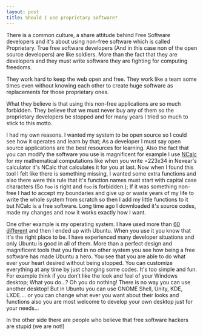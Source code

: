 ```yaml
---
layout: post
title: Should I use proprietary software?
---
```


There is a common culture, a share attitude behind Free Software developers and it's about using non-free software which is called Proprietary. True free software developers (And in this case non of the open source developers) are like soldiers. More than the fact that they are developers and they must write software they are fighting for computing freedoms.

They work hard to keep the web open and free. They work like a team some times even without knowing each other to create huge software as replacements for those proprietary ones.

What they believe is that using this non-free applications are so much forbidden. They believe that we must never buy any of them so the proprietary developers be stopped and for many years I tried so much to stick to this motto.

I had my own reasons. I wanted my system to be open source so I could see how it operates and learn by that; As a developer I must say open source applications are the best resources for learning. Also the fact that you can modify the software you use is magnificent for example I use [NCalc](http://ncalc.codeplex.com) for my mathematical computations like when you write =223x34 in Nexear's calculator it's NCalc that calculates it for you at last. Now when I found this tool I felt like there is something missing, I wanted some extra functions and also there were this rule that it's function names must start with capital case characters (So `Foo` is right and `foo` is forbidden.); If it was something non-free I had to accept my boundaries and give up or waste years of my life to write the whole system from scratch so then I add my little functions to it but NCalc is a free software. Long time ago I downloaded it's source codes, made my changes and now it works exactly how I want.

One other example is my operating system. I have used more than [60 different](http://kary.us/lists/operating-systems) and then I ended up with Ubuntu. When you use it you know that it's the right place to be. I have experienced many developer situations and only Ubuntu is good in all of them. More than a perfect design and magnificent tools that you find in no other system you see how being a free software has made Ubuntu a hero. You see that you are able to do what ever your heart desired without being stopped. You can customize everything at any time by just changing some codes. It's too simple and fun. For example think if you don't like the look and feel of your Windows desktop; What you do...? Oh you do nothing! There is no way you can use another desktop! But in Ubuntu you can use GNOME Shell, Unity, KDE, LXDE.... or you can change what ever you want about their looks and functions also you are most welcome to develop your own desktop just for your needs...

In the other side there are people who believe that free software hackers are stupid (we are not!) 